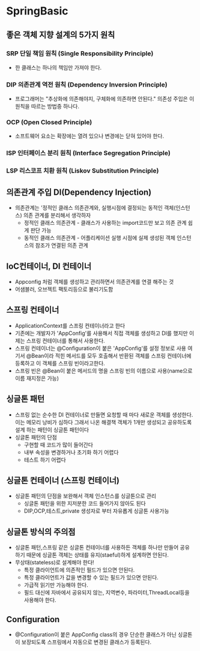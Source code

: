 # SpringBasic

## 좋은 객체 지향 설계의 5가지 원칙

### SRP 단일 책임 원칙 (Single Responsibility Principle)
 * 한 클래스는 하나의 책임만 가져야 한다.

### DIP 의존관계 역전 원칙 (Dependency Inversion Principle)
 * 프로그래머는 "추상화에 의존해야지, 구체화에 의존하면 안된다." 의존성 주입은 이원칙을 따르는 방법중 하나다.

### OCP (Open Closed Principle)
 * 소프트웨어 요소는 확장에는 열려 있으나 변경에는 닫혀 있어야 한다.

### ISP 인터페이스 분리 원칙 (Interface Segregation Principle)

### LSP 리스코프 치환 원칙 (Liskov Substitution Principle)

## 의존관계 주입 DI(Dependency Injection)

 * 의존관계는 '정적인 클래스 의존관계와, 실행시점에 결정되는 동적인 객체(인스턴스) 의존 관계를 분리해서 생각하자
   * 정적인 클래스 의존관계 - 클래스가 사용하는 import코드만 보고 의존 관계 쉽게 판단 가능
   * 동적인 클래스 의존관계 - 어플리케이션 실행 시점에 실제 생성된 객체 인스턴스의 참조가 연결된 의존 관계

    
## IoC컨테이너, DI 컨테이너
* Appconfig 처럼 객체를 생성하고 관리하면서 의존관계를 연결 해주는 것
* 어샘블러, 오브젝트 팩토리등으로 불리기도함


## 스프링 컨테이너
 * ApplicationContext를 스프링 컨테이너라고 한다
 * 기존에는 개발자가 'AppConfig'를 사용해서 직접 객체를 생성하고 DI를 했지만 이제는 스프링 컨테이너를 통해서 사용한다.
 * 스프링 컨테이너는 @Configuration이 붙은 'AppConfig'를 설정 정보로 사용 여기서 @Bean이라 적힌 메서드를 모두 호출해서 반환된 객체를 스프링 컨테이너에 등록하고 이 객체를 스프링 빈이라고한다.
 * 스프링 빈은 @Bean이 붙은 메서드의 명을 스프링 빈의 이름으로 사용(name으로 이름 재지정은 가능)

## 싱글톤 패턴
 * 스프링 없는 순수한 DI 컨테이너로 만들면 요청할 때 마다 새로운 객체를 생성한다. 이는 메모리 낭비가 심하다 그래서 나온 해결책 객체가 1개만 생성되고 공유하도록 설계 하는 패턴이 싱글톤 패턴이다
 * 싱글톤 패턴의 단점
   * 구현할 때 코드가 많이 들어간다
   * 내부 속성을 변경하거나 초기화 하기 어렵다
   * 테스트 하기 어렵다

## 싱글톤 컨테이너 (스프링 컨테이너)
 * 싱글톤 패턴의 단점을 보완해서 객체 인스턴스를 싱글톤으로 관리
   * 싱글톤 패턴을 위한 지저분한 코드 들어가지 않아도 된다
   * DIP,OCP,테스트,private 생성자로 부터 자유롭게 싱글톤 사용가능

## 싱글톤 방식의 주의점
 * 싱글톤 패턴,스프링 같은 싱글톤 컨테이너를 사용하든 객체를 하나만 만들어 공유 하기 때문에 싱글톤 객체는 상태를 유지(staeful)하게 설계하면 안된다.
 * 무상태(stateless)로 설계해야 한다!
   * 특정 클라이언트에 의존적인 필드가 있으면 안된다.
   * 특정 클라이언트가 값을 변경할 수 있는 필드가 있으면 안된다.
   * 가급적 읽기만 가능해야 한다.
   * 필드 대신에 자바에서 공유되지 않는, 지역변수, 파라미터,ThreadLocal등을 사용해야 한다.

## Configuration
 * @Configuration이 붙은 AppConfig class의 경우 단순한 클래스가 아닌 싱글톤이 보장되도록 스프링에서 자동으로 변경된 클래스가 등록된다.